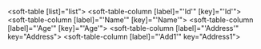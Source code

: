 <soft-table [list]="list">
  <soft-table-column [label]="'Id'" [key]="'Id'"></soft-table-column>
  <soft-table-column [label]="'Name'" [key]="'Name'"></soft-table-column>
  <soft-table-column [label]="'Age'" [key]="'Age'"></soft-table-column>
  <soft-table-column [label]="'Address'" key="Address">
    <soft-table-column [label]="'Add1'" key="Address1"></soft-table-column>
    <soft-table-column label="Add2" key="Address2"></soft-table-column>
  </soft-table-column>
</soft-table>
